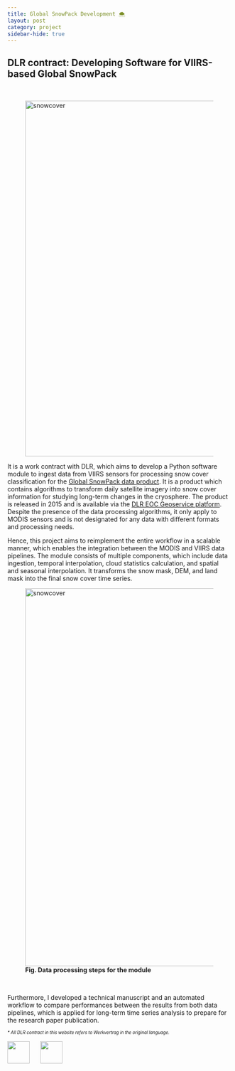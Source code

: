 ```yaml
---
title: Global SnowPack Development 🌨️
layout: post
category: project
sidebar-hide: true
---
```


## DLR contract: Developing Software for VIIRS-based Global SnowPack

<br>

<figure>
	<img src="{{ 'assets/images/alps.jpg' | relative_url }}" alt="snowcover"  width="800" />
</figure>

It is a work contract with DLR, which aims to develop a Python software module to ingest data from VIIRS sensors for processing snow cover classification for the [Global SnowPack data product](https://www.dlr.de/eoc/en/desktopdefault.aspx/tabid-18220/29005_read-77046). It is a product which contains algorithms to transform daily satellite imagery into snow cover information for studying long-term changes in the cryosphere. The product is released in 2015 and is available via the [DLR EOC Geoservice platform](https://geoservice.dlr.de/web/). Despite the presence of the data processing algorithms, it only apply to MODIS sensors and is not designated for any data with different formats and processing needs. 

Hence, this project aims to reimplement the entire workflow in a scalable manner, which enables the integration between the MODIS and VIIRS data pipelines. The module consists of multiple components, which include data ingestion, temporal interpolation, cloud statistics calculation, and spatial and seasonal interpolation. It transforms the snow mask, DEM, and land mask into the final snow cover time series. 

<figure>
	<img src="{{ 'assets/images/gspworkflow.jpg' | relative_url }}" alt="snowcover"  width="850" />
	<figcaption><b>Fig. Data processing steps for the module</b></figcaption>
</figure>

<br>

Furthermore, I developed a technical manuscript and an automated workflow to compare performances between the results from both data pipelines, which is applied for long-term time series analysis to prepare for the research paper publication. 

<sub><sup><i>* All DLR contract in this website refers to Werkvertrag in the original language.</i></sup></sub>

<p float="left">
  <img src="https://raw.githubusercontent.com/FortAwesome/Font-Awesome/6.x/svgs/brands/github.svg" width="50" height="50">
  &nbsp;&nbsp;&nbsp;&nbsp;
  <img src="https://raw.githubusercontent.com/FortAwesome/Font-Awesome/6.x/svgs/brands/python.svg" width="50" height="50">
</p>